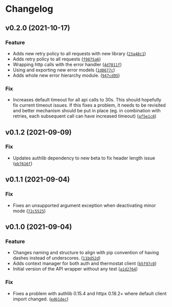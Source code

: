 # Changelog

<!--next-version-placeholder-->

## v0.2.0 (2021-10-17)
### Feature
* Adds new retry policy to all requests with new library ([`23a48c1`](https://github.com/MislavMandaric/vaillant-netatmo-api/commit/23a48c1ec86e5bfd1358299eb45528b44d3bef40))
* Adds retry policy to all requests ([`f9875a6`](https://github.com/MislavMandaric/vaillant-netatmo-api/commit/f9875a6974412de9a59c3adbb0c5f2e2472a4561))
* Wrapping http calls with the error handler ([`4d7011f`](https://github.com/MislavMandaric/vaillant-netatmo-api/commit/4d7011fbb82eaae9a5ae36453d7c8f9d76e33696))
* Using and exporting new error models ([`1d8677c`](https://github.com/MislavMandaric/vaillant-netatmo-api/commit/1d8677c1169902952f47a5751d2232b1c165eb81))
* Adds whole new error hierarchy module. ([`947cd95`](https://github.com/MislavMandaric/vaillant-netatmo-api/commit/947cd95139bc5220fdd246a9ad3842315249be93))

### Fix
* Increases default timeout for all api calls to 30s. This should hopefully fix current timeout issues. If this fixes a problem, it needs to be revisited and better mechanism should be put in place (eg. in combination with retries, each subsequent call can have increased timeout) ([`af5e1c8`](https://github.com/MislavMandaric/vaillant-netatmo-api/commit/af5e1c8155b8e582c6a883a4bb5c4db107790bdc))

## v0.1.2 (2021-09-09)
### Fix
* Updates authlib dependency to new beta to fix header length issue ([`eb7616f`](https://github.com/MislavMandaric/vaillant-netatmo-api/commit/eb7616f2141308331fa669890d8865fda9912d87))

## v0.1.1 (2021-09-04)
### Fix
* Fixes an unsupported argument exception when deactivating minor mode ([`72c5525`](https://github.com/MislavMandaric/vaillant-netatmo-api/commit/72c55255ebd0b2b5035da11aec53fa6352a26b4c))

## v0.1.0 (2021-09-04)
### Feature
* Changes naming and structure to align with pip convention of having dashes instead of underscores. ([`11bd52d`](https://github.com/MislavMandaric/vaillant-netatmo-api/commit/11bd52d1d418879bd794b14ad6075ad8f56892a2))
* Adds context manager for both auth and thermostat client ([`b5f97c0`](https://github.com/MislavMandaric/vaillant-netatmo-api/commit/b5f97c05fb2f6c92eff95bfc477d6988b422b652))
* Initial version of the API wrapper without any test ([`a1d2764`](https://github.com/MislavMandaric/vaillant-netatmo-api/commit/a1d2764e67df041f6536b224c62eab21913709dd))

### Fix
* Fixes a problem with authlib 0.15.4 and httpx 0.18.2+ where default client import changed. ([`ed61dec`](https://github.com/MislavMandaric/vaillant-netatmo-api/commit/ed61dec52c63c92b20257537a93e8da6c5ee56b3))
